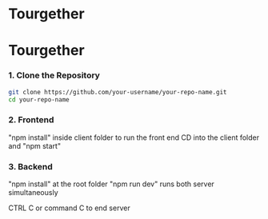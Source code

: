 # Tourgether

# Tourgether

### 1. Clone the Repository
```bash
git clone https://github.com/your-username/your-repo-name.git
cd your-repo-name
```

### 2. Frontend
"npm install" inside client folder
to run the front end CD into the client folder and "npm start"

### 3. Backend
"npm install" at the root folder
"npm run dev" runs both server simultaneously


CTRL C or command C to end server

